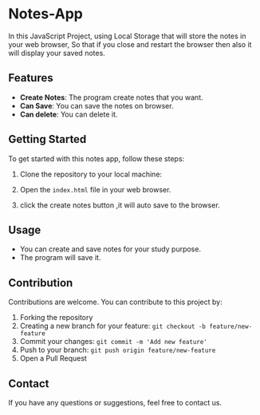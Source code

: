 # Notes-App

In this JavaScript Project, using Local Storage  that will store the notes in your web browser, So that if you close and restart the browser then also it will display your saved notes.

## Features

- **Create Notes**: The program create notes that you want.
- **Can Save**: You can save the notes on browser.
- **Can delete**: You can delete it.


## Getting Started

To get started with this notes app, follow these steps:

1. Clone the repository to your local machine:

2. Open the `index.html` file in your web browser.

3. click the create notes button ,it will auto save to the browser.
   

## Usage

- You can create and save notes for your study purpose.
- The program will save it.

  
## Contribution

Contributions are welcome. You can contribute to this project by:

1. Forking the repository
2. Creating a new branch for your feature: `git checkout -b feature/new-feature`
3. Commit your changes: `git commit -m 'Add new feature'`
4. Push to your branch: `git push origin feature/new-feature`
5. Open a Pull Request






## Contact

If you have any questions or suggestions, feel free to contact us.


